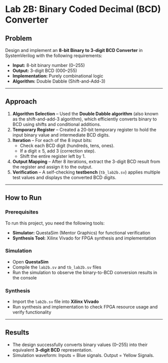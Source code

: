 # Lab 2B: Binary Coded Decimal (BCD) Converter

## Problem
Design and implement an **8-bit Binary to 3-digit BCD Converter** in SystemVerilog with the following requirements:  
- **Input:** 8-bit binary number (0–255)  
- **Output:** 3-digit BCD (000–255)  
- **Implementation:** Purely combinational logic  
- **Algorithm:** Double Dabble (Shift-and-Add-3)  

---

## Approach
1. **Algorithm Selection** – Used the **Double Dabble algorithm** (also known as the shift-and-add-3 algorithm), which efficiently converts binary to BCD using shifts and conditional additions.  
2. **Temporary Register** – Created a 20-bit temporary register to hold the input binary value and intermediate BCD digits.  
3. **Iteration** – For each of the 8 input bits:
   - Check each BCD digit (hundreds, tens, ones).  
   - If a digit ≥ 5, add 3 (correction step).  
   - Shift the entire register left by 1.  
4. **Output Mapping** – After 8 iterations, extract the 3-digit BCD result from the register and assign it to the output.  
5. **Verification** – A self-checking **testbench** (`tb_lab2b.sv`) applies multiple test values and displays the converted BCD digits.

---

## How to Run

### Prerequisites
To run this project, you need the following tools:

- **Simulator:** QuestaSim (Mentor Graphics) for functional verification  
- **Synthesis Tool:** Xilinx Vivado for FPGA synthesis and implementation  

### Simulation
- Open **QuestaSim**  
- Compile the `lab2b.sv` and `tb_lab2b.sv` files  
- Run the simulation to observe the binary-to-BCD conversion results in the console  

### Synthesis
- Import the `lab2b.sv` file into **Xilinx Vivado**  
- Run synthesis and implementation to check FPGA resource usage and verify functionality  

---

## Results
- The design successfully converts binary values (0–255) into their equivalent **3-digit BCD** representation.  
- Simulation waveform:
	Inputs = Blue signals.
	Output = Yellow Signals.
